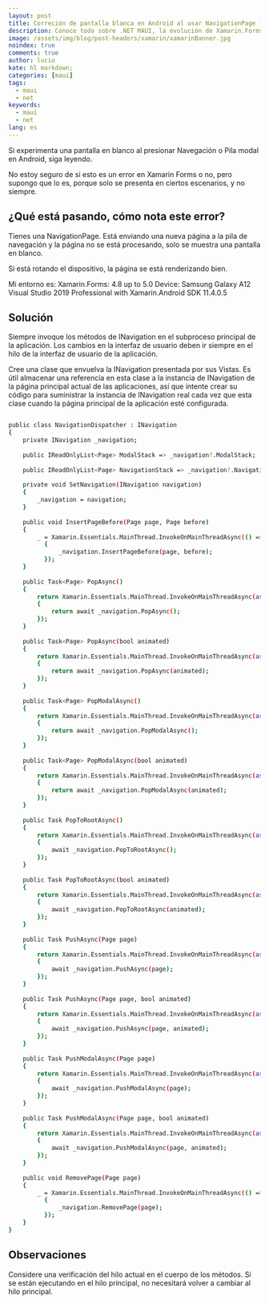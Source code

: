 ```yaml
---
layout: post
title: Correción de pantalla blanca en Android al usar NavigationPage (Xamarin.Forms)
description: Conoce todo sobre .NET MAUI, la evolución de Xamarin.Forms. - Primer articulo -
image: /assets/img/blog/post-headers/xamarin/xamarinBanner.jpg
noindex: true
comments: true
author: lucio
kate: hl markdown;
categories: [maui]
tags:
  - maui
  - net
keywords:
  - maui
  - net
lang: es
---
```


Si experimenta una pantalla en blanco al presionar Navegación o Pila modal en Android, siga leyendo.

No estoy seguro de si esto es un error en Xamarin Forms o no, pero supongo que lo es, porque solo se presenta en ciertos escenarios, y no siempre.

## ¿Qué está pasando, cómo nota este error?
Tienes una NavigationPage. Está enviando una nueva página a la pila de navegación y la página no se está procesando, solo se muestra una pantalla en blanco.

Si está rotando el dispositivo, la página se está renderizando bien.

Mi entorno es:
Xamarin.Forms: 4.8 up to 5.0
Device: Samsung Galaxy A12
Visual Studio 2019 Professional with Xamarin.Android SDK 11.4.0.5

## Solución
Siempre invoque los métodos de INavigation en el subproceso principal de la aplicación. Los cambios en la interfaz de usuario deben ir siempre en el hilo de la interfaz de usuario de la aplicación.

Cree una clase que envuelva la INavigation presentada por sus Vistas. Es útil almacenar una referencia en esta clase a la instancia de INavigation de la página principal actual de las aplicaciones, así que intente crear su código para suministrar la instancia de INavigation real cada vez que esta clase cuando la página principal de la aplicación esté configurada.

~~~bash

public class NavigationDispatcher : INavigation
{
    private INavigation _navigation;
 
    public IReadOnlyList<Page> ModalStack => _navigation?.ModalStack;
 
    public IReadOnlyList<Page> NavigationStack => _navigation?.NavigationStack;
 
    private void SetNavigation(INavigation navigation)
    {
        _navigation = navigation;
    }
 
    public void InsertPageBefore(Page page, Page before)
    {
        _ = Xamarin.Essentials.MainThread.InvokeOnMainThreadAsync(() =>
          {
              _navigation.InsertPageBefore(page, before);
          });
    }
 
    public Task<Page> PopAsync()
    {
        return Xamarin.Essentials.MainThread.InvokeOnMainThreadAsync(async () =>
        {
            return await _navigation.PopAsync();
        });
    }
 
    public Task<Page> PopAsync(bool animated)
    {
        return Xamarin.Essentials.MainThread.InvokeOnMainThreadAsync(async () =>
        {
            return await _navigation.PopAsync(animated);
        });
    }
 
    public Task<Page> PopModalAsync()
    {
        return Xamarin.Essentials.MainThread.InvokeOnMainThreadAsync(async () =>
        {
            return await _navigation.PopModalAsync();
        });
    }
 
    public Task<Page> PopModalAsync(bool animated)
    {
        return Xamarin.Essentials.MainThread.InvokeOnMainThreadAsync(async () =>
        {
            return await _navigation.PopModalAsync(animated);
        });
    }
 
    public Task PopToRootAsync()
    {
        return Xamarin.Essentials.MainThread.InvokeOnMainThreadAsync(async () =>
        {
            await _navigation.PopToRootAsync();
        });
    }
 
    public Task PopToRootAsync(bool animated)
    {
        return Xamarin.Essentials.MainThread.InvokeOnMainThreadAsync(async () =>
        {
            await _navigation.PopToRootAsync(animated);
        });
    }
 
    public Task PushAsync(Page page)
    {
        return Xamarin.Essentials.MainThread.InvokeOnMainThreadAsync(async () =>
        {
            await _navigation.PushAsync(page);
        });
    }
 
    public Task PushAsync(Page page, bool animated)
    {
        return Xamarin.Essentials.MainThread.InvokeOnMainThreadAsync(async () =>
        {
            await _navigation.PushAsync(page, animated);
        });
    }
 
    public Task PushModalAsync(Page page)
    {
        return Xamarin.Essentials.MainThread.InvokeOnMainThreadAsync(async () =>
        {
            await _navigation.PushModalAsync(page);
        });
    }
 
    public Task PushModalAsync(Page page, bool animated)
    {
        return Xamarin.Essentials.MainThread.InvokeOnMainThreadAsync(async () =>
        {
            await _navigation.PushModalAsync(page, animated);
        });
    }
 
    public void RemovePage(Page page)
    {
        _ = Xamarin.Essentials.MainThread.InvokeOnMainThreadAsync(() =>
          {
              _navigation.RemovePage(page);
          });
    }
}

~~~

## Observaciones
Considere una verificación del hilo actual en el cuerpo de los métodos.
Si se están ejecutando en el hilo principal, no necesitará volver a cambiar al hilo principal.
